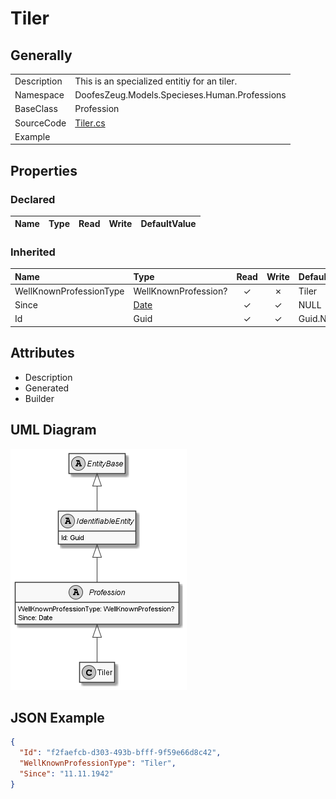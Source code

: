﻿# Tiler

## Generally

|||
|:-|:-|
|Description|This is an specialized entitiy for an tiler.|
|Namespace|DoofesZeug.Models.Specieses.Human.Professions|
|BaseClass|Profession|
|SourceCode|[Tiler.cs](../../../../DoofesZeug.Library/Src/Models/Specieses/Human/Professions/Tiler.cs)|
|Example||

## Properties

### Declared

|Name|Type|Read|Write|DefaultValue|
|:---|:---|:--:|:---:|:-----------|

### Inherited

|Name|Type|Read|Write|DefaultValue|
|:---|:---|:--:|:---:|:-----------|
|WellKnownProfessionType|WellKnownProfession?|&#x2713;|&#x2717;|Tiler|
|Since|[Date](../../Models/DoofesZeug.Models.DateAndTime/Date.md)|&#x2713;|&#x2713;|NULL|
|Id|Guid|&#x2713;|&#x2713;|Guid.NewGuid()|

## Attributes

- Description
- Generated
- Builder

## UML Diagram

![Tiler.png](./Tiler.png "Tiler")

## JSON Example

```json
{
  "Id": "f2faefcb-d303-493b-bfff-9f59e66d8c42",
  "WellKnownProfessionType": "Tiler",
  "Since": "11.11.1942"
}
```

